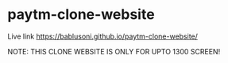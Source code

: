 # paytm-clone-website
Live link  https://bablusoni.github.io/paytm-clone-website/

NOTE: THIS CLONE WEBSITE IS ONLY FOR UPTO 1300 SCREEN!
